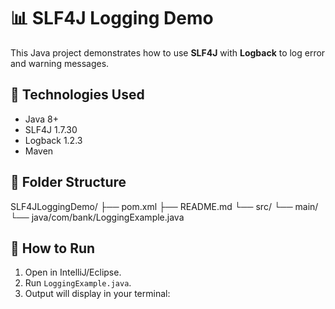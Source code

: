 # 📊 SLF4J Logging Demo

This Java project demonstrates how to use **SLF4J** with **Logback** to log error and warning messages.

## 🔧 Technologies Used
- Java 8+
- SLF4J 1.7.30
- Logback 1.2.3
- Maven

## 📂 Folder Structure
SLF4JLoggingDemo/
├── pom.xml
├── README.md
└── src/
└── main/
└── java/com/bank/LoggingExample.java

## 🚀 How to Run
1. Open in IntelliJ/Eclipse.
2. Run `LoggingExample.java`.
3. Output will display in your terminal:

